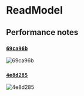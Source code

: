 # ReadModel

## Performance notes

### [`69ca96b`](https://github.com/martymcflywa/ReadModel/commit/69ca96b115825d4cdbf35a375ddf8f3597d600c1)

![69ca96b](https://snag.gy/Aqs5zp.jpg)

### [`4e8d285`](https://github.com/martymcflywa/ReadModel/commit/4e8d28511ff310079ba482a692700e1b362518b5)

![4e8d285](https://snag.gy/0VeQOr.jpg)